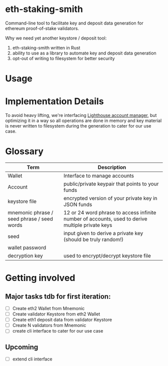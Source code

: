 eth-staking-smith
================

Command-line tool to facilitate key and deposit data generation for ethereum proof-of-stake validators.

Why we need yet another keystore / deposit tool:

1. eth-staking-smith written in Rust
2. ability to use as a library to automate key and deposit data generation
3. opt-out of writing to filesystem for better security

# Usage

<!-- 
required to cater for our use case: 

1. generate N validators with new mnemonic
2. regenerate N validators with new mnemonic
3. regenerate N validators with existing mnemonic specifying eth1 or eth2 withdrawal address 

-->

# Implementation Details 
To avoid heavy lifting, we're interfacing [Lighthouse account manager](https://github.com/sigp/lighthouse/blob/stable/account_manager), but optimizing it in a way so all operations are done in memory and key material is never written to filesystem during the generation to cater for our use case.

# Glossary

| Term      | Description |
| ----------- | ----------- |
| Wallet      | Interface to manage accounts       |
| Account   | public/private keypair that points to your funds        |
| keystore file   | encrypted version of your private key in JSON funds        |
| mnemonic phrase / seed phrase / seed words   | 12 or 24 word phrase to access infinite number of accounts, used to derive multiple private keys        |
| seed   | input given to derive a private key (should be truly random!)        |
| wallet password   |        |
| decryption key   |    used to encrypt/decrypt keystore file    |

# Getting involved

## Major tasks tdb for first iteration:
- [ ] Create eth2 Wallet from Mnemonic
- [ ] Create validator Keystore from eth2 Wallet
- [ ] Create eth1 deposit data from validator Keystore
- [ ] Create N validators from Mnemonic
- [ ] create cli interface to cater for our use case

## Upcoming 
- [ ] extend cli interface